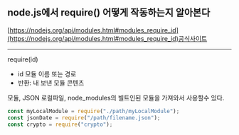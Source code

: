 ## node.js에서 require() 어떻게 작동하는지 알아본다

[https://nodejs.org/api/modules.html#modules_require_id](https://nodejs.org/api/modules.html#modules_require_id)공식사이트

---

require(id)

- id <string> 모듈 이름 또는 경로
- 반환: <any> 내 보낸 모듈 콘텐츠

모듈, JSON 로컬파일, node_modules의 빌트인된 모듈을 가져와서 사용할수 있다.

```javascript
const myLocalModule = require("./path/myLocalModule");
const jsonDate = require("/path/filename.json");
const crypto = require("crypto");
```
